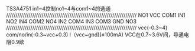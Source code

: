 TS3A4751
in1~4控制no1~4与com1~4的选通
//////////////////////////////////////////////////////////////////////
NO1	VCC
COM1	IN1
NO2	IN4
COM2	NO4
IN2	COM4
IN3	COM3
GND	NO3
//////////////////////////////////////////////////////////////////////
vcc(-0.3~4)
com/no/in(-0.3~vcc+0.3)
I（vcc~gnd)(±100mA)
VCC在0.7~3.6V间，导通电阻0.9欧
